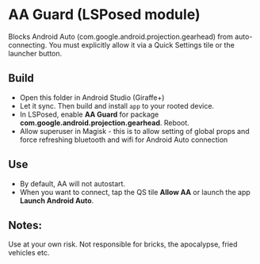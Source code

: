 # AA Guard (LSPosed module)
Blocks Android Auto (com.google.android.projection.gearhead) from auto-connecting.
You must explicitly allow it via a Quick Settings tile or the launcher button.

## Build
- Open this folder in Android Studio (Giraffe+)
- Let it sync. Then build and install `app` to your rooted device.
- In LSPosed, enable **AA Guard** for package **com.google.android.projection.gearhead**. Reboot.
- Allow superuser in Magisk - this is to allow setting of global props and force refreshing bluetooth and wifi for Android Auto connection

## Use
- By default, AA will not autostart.
- When you want to connect, tap the QS tile **Allow AA** or launch the app **Launch Android Auto**.

## Notes:
Use at your own risk.  Not responsible for bricks, the apocalypse, fried vehicles etc.  
